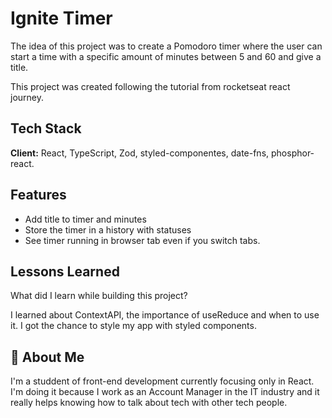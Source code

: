 # Ignite Timer

The idea of this project was to create a Pomodoro timer where the user can start a time with a specific amount of minutes between 5 and 60 and give a title.

This project was created following the tutorial from rocketseat react journey.

## Tech Stack

**Client:** React, TypeScript, Zod, styled-componentes, date-fns, phosphor-react.

## Features

- Add title to timer and minutes
- Store the timer in a history with statuses
- See timer running in browser tab even if you switch tabs.

## Lessons Learned

What did I learn while building this project?

I learned about ContextAPI, the importance of useReduce and when to use it. I got the chance to style my app with styled components.

## 🚀 About Me

I'm a studdent of front-end development currently focusing only in React. I'm doing it because I work as an Account Manager in the IT industry and it really helps knowing how to talk about tech with other tech people.

